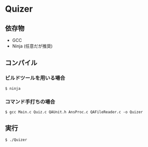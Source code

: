 # Quizer

## 依存物
- GCC
- Ninja (任意だが推奨)


## コンパイル
### ビルドツールを用いる場合
```
$ ninja
```

### コマンド手打ちの場合
```
$ gcc Main.c Quiz.c QAUnit.h AnsProc.c QAFileReader.c -o Quizer
```


## 実行
```
$ ./Quizer
```

